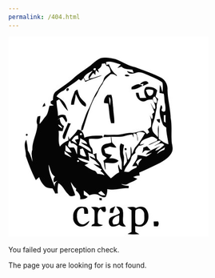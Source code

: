 ```yaml
---
permalink: /404.html
---
```


![Natural 1. Crap.](natural1.jpg)

You failed your perception check.

The page you are looking for is not found.
